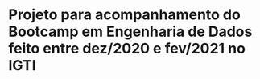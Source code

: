 # Projeto para acompanhamento do Bootcamp em Engenharia de Dados feito entre dez/2020 e fev/2021 no IGTI
